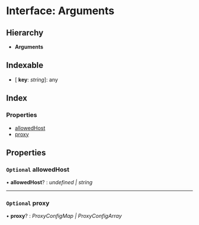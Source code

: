 
# Interface: Arguments

## Hierarchy

* **Arguments**

## Indexable

* \[ **key**: *string*\]: any

## Index

### Properties

* [allowedHost](arguments.md#optional-allowedhost)
* [proxy](arguments.md#optional-proxy)

## Properties

### `Optional` allowedHost

• **allowedHost**? : *undefined | string*

___

### `Optional` proxy

• **proxy**? : *ProxyConfigMap | ProxyConfigArray*
